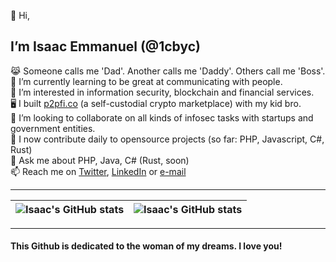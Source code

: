 👋 Hi,
## I’m Isaac Emmanuel (@1cbyc)

  😹 Someone calls me 'Dad'. Another calls me 'Daddy'. Others call me 'Boss'. <br>
  🌱 I’m currently learning to be great at communicating with people.<br>
  👀 I’m interested in information security, blockchain and financial services.<br>
  🖥 I built [p2pfi.co](https://alpha.p2pfi.co) (a self-custodial crypto marketplace) with my kid bro.<br>
  💞️ I’m looking to collaborate on all kinds of infosec tasks with startups and government entities.<br>
  🔭 I now contribute daily to opensource projects (so far: PHP, Javascript, C#, Rust) <br>
  🥋 Ask me about PHP, Java, C# (Rust, soon)<br>
  📫 Reach me on [Twitter](https://twitter.com/1cbyc), [LinkedIn](https://linkedin.com/in/isaacnsisong) or [e-mail](mailto:isaacnsisong@gmail.com?subject=[GitHub]) <br>
 <!-- 📫 Reach me via email: me@theirdaddy.com || isaacnsisong@gmail.com <br>-->
 <!-- 👀 I even have a blog, see https://theirdaddy.com  -->
  
---

| <img align="center" src="https://github-readme-stats.vercel.app/api?username=1cbyc&show_icons=true&include_all_commits=true&hide_border=true" alt="Isaac's GitHub stats" /> | <img align="center" src="https://github-readme-stats.vercel.app/api/top-langs/?username=1cbyc&langs_count=8&layout=compact&hide_border=true" alt="Isaac's GitHub stats" /> |
| ------------- | ------------- |
<hr>

#### This Github  is dedicated to the woman of my dreams. I love you!
